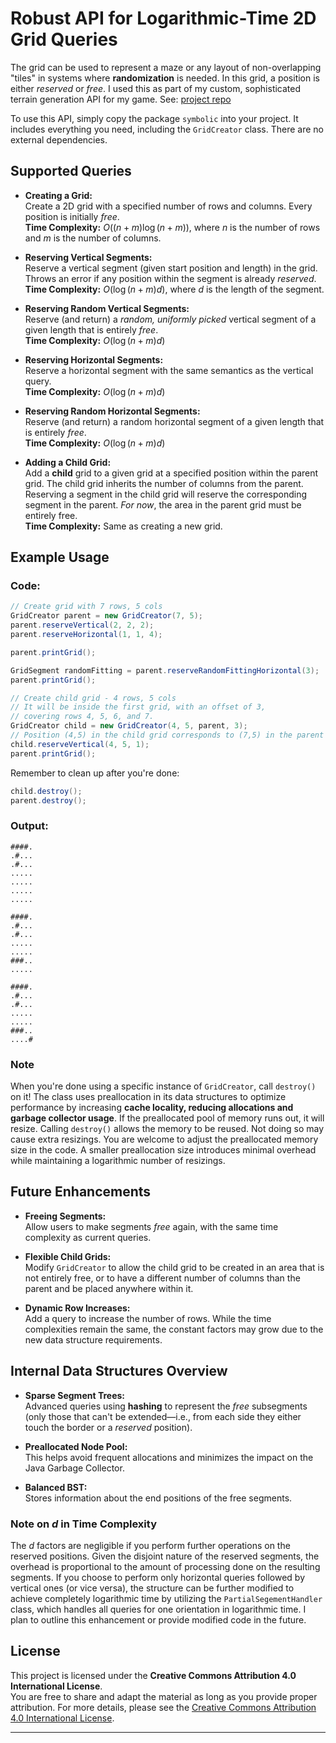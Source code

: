 # Robust API for Logarithmic-Time 2D Grid Queries

The grid can be used to represent a maze or any layout of non-overlapping "tiles" in systems where **randomization** is needed. In this grid, a position is either *reserved* or *free*. I used this as part of my custom, sophisticated terrain generation API for my game. See: [project repo](https://github.com/Lukasz13866417/Game3D_OpenGL)

To use this API, simply copy the package `symbolic` into your project. It includes everything you need, including the `GridCreator` class. There are no external dependencies.

## Supported Queries

- **Creating a Grid:**  
  Create a 2D grid with a specified number of rows and columns. Every position is initially *free*.  
  **Time Complexity:** $O((n + m)\log(n+m))$, where $n$ is the number of rows and $m$ is the number of columns.

- **Reserving Vertical Segments:**  
  Reserve a vertical segment (given start position and length) in the grid. Throws an error if any position within the segment is already *reserved*.  
  **Time Complexity:** $O(\log(n+m)d)$, where $d$ is the length of the segment.

- **Reserving Random Vertical Segments:**  
  Reserve (and return) a *random, uniformly picked* vertical segment of a given length that is entirely *free*.  
  **Time Complexity:** $O(\log(n+m)d)$

- **Reserving Horizontal Segments:**  
  Reserve a horizontal segment with the same semantics as the vertical query.  
  **Time Complexity:** $O(\log(n+m)d)$

- **Reserving Random Horizontal Segments:**  
  Reserve (and return) a random horizontal segment of a given length that is entirely *free*.  
  **Time Complexity:** $O(\log(n+m)d)$

- **Adding a Child Grid:**  
  Add a **child** grid to a given grid at a specified position within the parent grid. The child grid inherits the number of columns from the parent. Reserving a segment in the child grid will reserve the corresponding segment in the parent. *For now*, the area in the parent grid must be entirely free.  
  **Time Complexity:** Same as creating a new grid.

## Example Usage

### Code:

```Java
// Create grid with 7 rows, 5 cols
GridCreator parent = new GridCreator(7, 5);
parent.reserveVertical(2, 2, 2);
parent.reserveHorizontal(1, 1, 4);

parent.printGrid();
```

```Java
GridSegment randomFitting = parent.reserveRandomFittingHorizontal(3);
parent.printGrid();
```

```Java
// Create child grid - 4 rows, 5 cols
// It will be inside the first grid, with an offset of 3,
// covering rows 4, 5, 6, and 7.
GridCreator child = new GridCreator(4, 5, parent, 3);
// Position (4,5) in the child grid corresponds to (7,5) in the parent grid.
child.reserveVertical(4, 5, 1);
parent.printGrid();
```

Remember to clean up after you're done:

```Java
child.destroy();
parent.destroy();
```

### Output:

```
####.
.#...
.#...
.....
.....
.....
.....
```

```
####.
.#...
.#...
.....
.....
###..
.....
```

```
####.
.#...
.#...
.....
.....
###..
....#
```

### Note

When you're done using a specific instance of `GridCreator`, call `destroy()` on it! The class uses preallocation in its data structures to optimize performance by increasing **cache locality, reducing allocations and garbage collector usage**. If the preallocated pool of memory runs out, it will resize. Calling `destroy()` allows the memory to be reused. Not doing so may cause extra resizings. You are welcome to adjust the preallocated memory size in the code. A smaller preallocation size introduces minimal overhead while maintaining a logarithmic number of resizings.

## Future Enhancements

- **Freeing Segments:**  
  Allow users to make segments *free* again, with the same time complexity as current queries.

- **Flexible Child Grids:**  
  Modify `GridCreator` to allow the child grid to be created in an area that is not entirely free, or to have a different number of columns than the parent and be placed anywhere within it.

- **Dynamic Row Increases:**  
  Add a query to increase the number of rows. While the time complexities remain the same, the constant factors may grow due to the new data structure requirements.

## Internal Data Structures Overview

- **Sparse Segment Trees:**  
  Advanced queries using **hashing** to represent the *free* subsegments (only those that can't be extended—i.e., from each side they either touch the border or a *reserved* position).

- **Preallocated Node Pool:**  
  This helps avoid frequent allocations and minimizes the impact on the Java Garbage Collector.

- **Balanced BST:**  
  Stores information about the end positions of the free segments.

### Note on $d$ in Time Complexity

The $d$ factors are negligible if you perform further operations on the reserved positions. Given the disjoint nature of the reserved segments, the overhead is proportional to the amount of processing done on the resulting segments. If you choose to perform only horizontal queries followed by vertical ones (or vice versa), the structure can be further modified to achieve completely logarithmic time by utilizing the `PartialSegementHandler` class, which handles all queries for one orientation in logarithmic time. I plan to outline this enhancement or provide modified code in the future.

## License

This project is licensed under the **Creative Commons Attribution 4.0 International License**.  
You are free to share and adapt the material as long as you provide proper attribution. For more details, please see the [Creative Commons Attribution 4.0 International License](https://creativecommons.org/licenses/by/4.0/).

---
